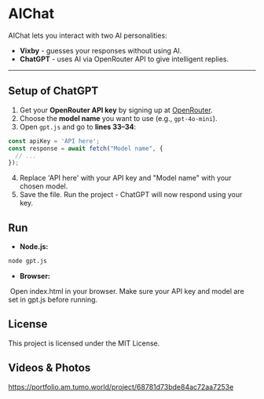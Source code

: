 # AIChat

AIChat lets you interact with two AI personalities:  
- **Vixby** - guesses your responses without using AI.  
- **ChatGPT** - uses AI via OpenRouter API to give intelligent replies.

---

## Setup of ChatGPT

1. Get your **OpenRouter API key** by signing up at [OpenRouter](https://openrouter.ai).  
2. Choose the **model name** you want to use (e.g., `gpt-4o-mini`).  
3. Open `gpt.js` and go to **lines 33–34**:

```javascript
const apiKey = 'API here';
const response = await fetch("Model name", {
  // ...
});
```
4. Replace 'API here' with your API key and "Model name" with your chosen model.
5. Save the file. Run the project - ChatGPT will now respond using your key.

## Run

- **Node.js:**  
```bash
node gpt.js
```
- **Browser:**
  
&nbsp;Open index.html in your browser. Make sure your API key and model are set in gpt.js before running.

## License
This project is licensed under the MIT License.

## Videos & Photos
https://portfolio.am.tumo.world/project/68781d73bde84ac72aa7253e
